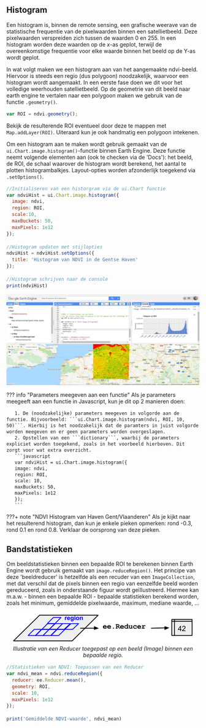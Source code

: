 ## Histogram

Een histogram is, binnen de remote sensing, een grafische weerave van de statistische frequentie van de pixelwaarden binnen een satellietbeeld. Deze pixelwaarden verspreiden zich tussen de waarden 0 en 255. In een histogram worden deze waarden op de *x*-as geplot, terwijl de overeenkomstige frequentie voor elke waarde binnen het beeld op de Y-as wordt geplot.

In wat volgt maken we een histogram aan van het aangemaakte ndvi-beeld. Hiervoor is steeds een regio (dus polygoon) noodzakelijk, waarvoor een histogram wordt aangemaakt. In een eerste fase doen we dit voor het volledige weerhouden satellietbeeld. Op de geometrie van dit beeld naar earth engine te vertalen naar een polygoon maken we gebruik van de functie ```.geometry()```.

```javascript
var ROI = ndvi.geometry();
```

Bekijk de resulterende ROI eventueel door deze te mappen met ```Map.addLayer(ROI)```. Uiteraard kun je ook handmatig een polygoon intekenen.

Om een histogram aan te maken wordt gebruik gemaakt van de ```ui.Chart.image.histogram()```-functie binnen Earth Engine. Deze functie neemt volgende elementen aan (ook te checken via de 'Docs'): het beeld, de ROI, de schaal waarover de histogram wordt berekend, het aantal te plotten histogrambalkjes. Layout-opties worden afzonderlijk toegekend via ```.setOptions()```.


```javascript
//Initialiseren van een historgram via de ui.Chart functie
var ndviHist = ui.Chart.image.histogram({
  image: ndvi,
  region: ROI,
  scale:10,
  maxBuckets: 50,
  maxPixels: 1e12
});

//Histogram updaten met stijlopties
ndviHist = ndviHist.setOptions({
  title: 'Histogram van NDVI in de Gentse Haven'
});

//Histogram schrijven naar de console
print(ndviHist)
```

<p align="center">
<img src="Images/GEE_hist_ndvi.JPG">  <br>
</p> 


??? info "Parameters meegeven aan een functie"
    Als je parameters meegeeft aan een functie in Javascript, kun je dit op 2 manieren doen:  
        
       1. De (noodzakelijke) parameters meegeven in volgorde aan de functie. Bijvoorbeeld: ```ui.Chart.image.histogram(ndvi, ROI, 10, 50)```. Hierbij is het noodzakelijk dat de paramters in juist volgorde worden meegeven en er geen parameters worden overgeslagen.  
       2. Opstellen van een ```dictionary```, waarbij de parameters expliciet worden toegekend, zoals in het voorbeeld hierboven. Dit zorgt voor wat extra overzicht.
       ```javascript
       var ndviHist = ui.Chart.image.histogram({
       image: ndvi,
       region: ROI,
       scale: 10,
       maxBuckets: 50,
       maxPixels: 1e12
       });
       ```

???+ note "NDVI Histogram van Haven Gent/Vlaanderen"
     Als je kijkt naar het resulterend histogram, dan kun je enkele pieken opmerken: rond -0.3, rond 0.1 en rond 0.8. Verklaar de oorsprong van deze pieken.

## Bandstatistieken

Om beeldstatistieken binnen een bepaalde ROI te berekenen binnen Earth Engine wordt gebruik gemaakt van ```image.reduceRegion()```. Het principe van deze 'beeldreducer' is hetzelfde als een recuder van een  ```ImageCollection```, met dat verschil dat de pixels binnen een regio van eenzelfde beeld worden gereduceerd, zoals in onderstaande figuur wordt geïllustreerd. Hiermee kan m.a.w. - binnen een bepaalde ROI - bepaalde statistieken berekend worden, zoals het minimum, gemiddelde pixelwaarde, maximum, mediane waarde, ...


<p align="center">
<img src="Images/Reduce_region_diagram.png">  <br>
<em> Illustratie van een Reducer toegepast op een beeld (Image) binnen een bepaalde regio. </em>
</p> 

```javascript
//Statistieken van NDVI: Toepassen van een Reducer
var ndvi_mean = ndvi.reduceRegion({
  reducer: ee.Reducer.mean(),
  geometry: ROI,
  scale: 10,
  maxPixels: 1e12
});

print('Gemiddelde NDVI-waarde', ndvi_mean)
```




